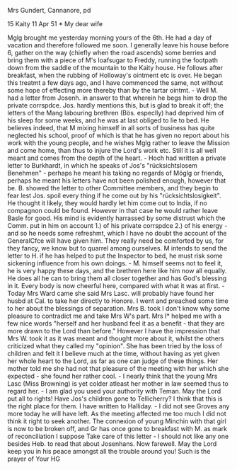 Mrs Gundert, Cannanore, pd

15 Kaity 11 Apr 51
 <Friday>*
My dear wife

Mglg brought me yesterday morning yours of the 6th. He had a day of vacation and therefore followed me soon. I generally leave his house before 6, gather on the way (chiefly when the road ascends) some berries and bring them with a piece of M's loafsugar to Freddy, running the footpath down from the saddle of the mountain to the Kaity house. He follows after breakfast, when the rubbing of Holloway's ointment etc is over. He began this treatmt a few days ago, and I have commenced the same, not without some hope of effecting more thereby than by the tartar ointmt. - Well M. had a letter from Josenh. in answer to that wherein he begs him to drop the private corrspdce. Jos. hardly mentions this, but is glad to break it off; the letters of the Mang labouring brethren (Bös. especlly) had deprived him of his sleep for some weeks, and he was at last obliged to lie to bed. He believes indeed, that M mixing himself in all sorts of business has quite neglected his school, proof of which is that he has given no report about his work with the young people, and he wishes Mglg rather to leave the Mission and come home, than thus to injure the Lord's work etc. Still it is all well meant and comes from the depth of the heart. - Hoch had written a private letter to Burkhardt, in which he speaks of Jos's "rücksichtslosem Benehmen" - perhaps he meant his taking no regards of Möglg or friends, perhaps he meant his letters have not been polished enough, however that be. B. showed the letter to other Committee members, and they begin to fear lest Jos. spoil every thing if he come out by his "rücksichtslosigkeit". He thought it likely, they would hardly let him come out to India, if no compagnon could be found. However in that case he would rather leave Basle for good. His mind is evidently harrassed by some distrust which the Comm. put in him on account 1.) of his private corrspdce 2.) of his energy - and so he needs some refreshmt, which I have no doubt the account of the GeneralCfce will have given him. They really need be comforted by us, for they fancy, we know but to quarrel among ourselves. M intends to send the letter to H. if he has helped to put the Inspector to bed, he must risk some sickening influence from his own doings. - M. himself seems not to feel it, he is very happy these days, and the brethren here like him now all equally. He does all he can to bring them all closer together and has God's blessing in it. Every body is now cheerful here, compared with what it was at first. - Today Mrs Ward came she said Mrs Lasc. will probably have found her husbd at Cal. to take her directly to Honore. I went and preached some time to her about the blessings of separation. Mrs B. took I don't know why some pleasure to contradict me and take Mrs W's part. Mrs I<rion>* helped me with a few nice words "herself and her husband feel it as a benefit - that they are more drawn to the Lord than before." However I have the impression that Mrs W. took it as it was meant and thought more about it, whilst the others criticized what they called my "opinion". She has been tried by the loss of children and felt it I believe much at the time, without having as yet given her whole heart to the Lord, as far as one can judge of these things. Her mother told me she had not that pleasure of the meeting with her which she expected - she found her rather cool. - I nearly think that the young Mrs Lasc (Miss Browning) is yet colder atleast her mother in law seemed thus to regard her. - I am glad you used your authority with Teman. May the Lord put all to rights! Have Jos's children gone to Tellicherry? I think that this is the right place for them. I have written to Halliday. - I did not see Groves any more today he will have left. As the meeting affected me too much I did not think it right to seek another. The connexion of young Minchin with that girl is now to be broken off, and Gr has once gone to breakfast with M. as mark of reconciliation I suppose 
Take care of this letter - I should not like any one besides Heb. to read that about Josenhans. Now farewell. May the Lord keep you in his peace amongst all the trouble around you! Such is the prayer of
 Your HG

